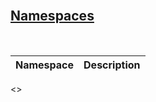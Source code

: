 <span name="ns" id="asm_ns">
</br>

## [Namespaces](#asm_info)
</br>

Namespace | Description
:---|:---
<<list>>

</span>
